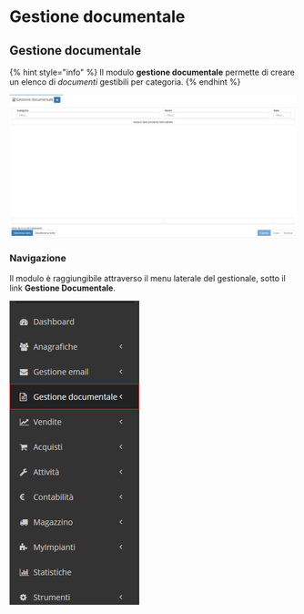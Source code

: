 # Gestione documentale

## Gestione documentale

{% hint style="info" %}
Il modulo **gestione documentale** permette di creare un elenco di _documenti_ gestibili per categoria.
{% endhint %}

![Screenshot interfaccia gestione documentale](../../.gitbook/assets/InterfacciaGestioneDocumentale.PNG)

### Navigazione

Il modulo è raggiungibile attraverso il menu laterale del gestionale, sotto il link **Gestione Documentale**.

![Screenshot navigazione gestione documentale](../../.gitbook/assets/PosizioneGestioneDocumentale.PNG)

